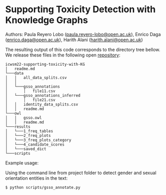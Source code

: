 # Supporting Toxicity Detection with Knowledge Graphs

Authors: Paula Reyero Lobo ([paula.reyero-lobo@open.ac.uk](mailto:paula.reyero-lobo@open.ac.uk)), Enrico Daga ([enrico.daga@open.ac.uk](mailto:enrico.daga@open.ac.uk)), Harith Alani ([harith.alani@open.ac.uk](mailto:harith.alani@open.ac.uk))


The resulting output of this code corresponds to the directory tree bellow.  We release these files
in the following open [repository]():
```
icwsm22-supporting-toxicity-with-KG
│   readme.md  
└───data
│   │   all_data_splits.csv
│   │
│   └───gsso_annotations
│       │   file11.csv
│   └───gsso_annotations_inferred
│       │   file21.csv
│   │   identity_data_splits.csv
│   │   readme.md
└───owl
│   │   gsso.owl
│   │   readme.md
└───results
│   └───1_freq_tables
│   └───2_freq_plots
│   └───3_freq_plots_category
│   └───4_candidate_scores
│   └───saved_dict
└───scripts
```

Example usage:

Using the command line from project folder to detect gender and sexual orientation entities in the text:

`$ python scripts/gsso_annotate.py`

